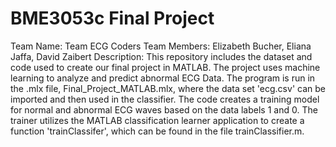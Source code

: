# BME3053c Final Project
Team Name: Team ECG Coders
Team Members: Elizabeth Bucher, Eliana Jaffa, David Zaibert
Description: This repository includes the dataset and code used to create our final project in MATLAB. The project uses machine learning to analyze and predict abnormal ECG Data. The program is run in the .mlx file, Final_Project_MATLAB.mlx, where the data set 'ecg.csv' can be imported and then used in the classifier. The code creates a training model for normal and abnormal ECG waves based on the data labels 1 and 0. The trainer utilizes the MATLAB classification learner application to create a function 'trainClassifer', which can be found in the file trainClassifier.m.
